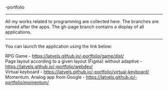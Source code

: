 -portfolio
<hr>
All my works related to programming are collected here.  The branches are named after the apps.  The gh-page branch contains a display of all applications. <hr>You can launch the application using the link below:

RPG Game - https://latvels.github.io/-portfolio/game/dist/<br>
Page layout according to a given layout (Figma) without adaptive - https://latvels.github.io/-portfolio/webdev/<br>
Virtual keyboard - https://latvels.github.io/-portfolio/virtual-keyboard/<br>
Momentum. Analog app from Google - https://latvels.github.io/-portfolio/momentum/<br>
